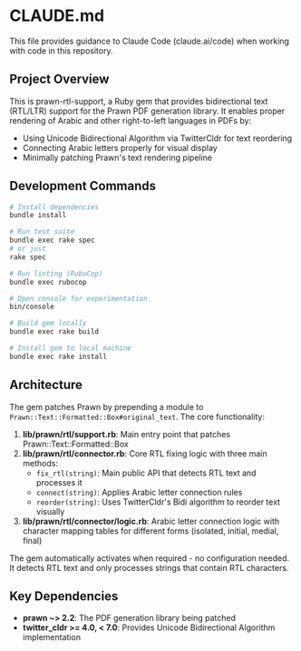 # CLAUDE.md

This file provides guidance to Claude Code (claude.ai/code) when working with code in this repository.

## Project Overview

This is prawn-rtl-support, a Ruby gem that provides bidirectional text (RTL/LTR) support for the Prawn PDF generation library. It enables proper rendering of Arabic and other right-to-left languages in PDFs by:
- Using Unicode Bidirectional Algorithm via TwitterCldr for text reordering
- Connecting Arabic letters properly for visual display
- Minimally patching Prawn's text rendering pipeline

## Development Commands

```bash
# Install dependencies
bundle install

# Run test suite
bundle exec rake spec
# or just
rake spec

# Run linting (RuboCop)
bundle exec rubocop

# Open console for experimentation
bin/console

# Build gem locally
bundle exec rake build

# Install gem to local machine
bundle exec rake install
```

## Architecture

The gem patches Prawn by prepending a module to `Prawn::Text::Formatted::Box#original_text`. The core functionality:

1. **lib/prawn/rtl/support.rb**: Main entry point that patches Prawn::Text::Formatted::Box
2. **lib/prawn/rtl/connector.rb**: Core RTL fixing logic with three main methods:
   - `fix_rtl(string)`: Main public API that detects RTL text and processes it
   - `connect(string)`: Applies Arabic letter connection rules
   - `reorder(string)`: Uses TwitterCldr's Bidi algorithm to reorder text visually
3. **lib/prawn/rtl/connector/logic.rb**: Arabic letter connection logic with character mapping tables for different forms (isolated, initial, medial, final)

The gem automatically activates when required - no configuration needed. It detects RTL text and only processes strings that contain RTL characters.

## Key Dependencies

- **prawn ~> 2.2**: The PDF generation library being patched
- **twitter_cldr >= 4.0, < 7.0**: Provides Unicode Bidirectional Algorithm implementation